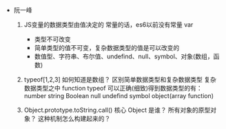 - 阮一峰


    1. JS变量的数据类型由值决定的
        常量的话，es6以前没有常量 var 
        - 类型不可改变
        - 简单类型的值不可变，复杂数据类型的值是可以改变的
        - 数值型、字符串、布尔值、undefind、null、symbol、对象(数组，函数)

    2. typeof[1,2,3] 如何知道是数组？
            区别简单数据类型和复杂数据类型
            复杂数据类型之中 function typeof 可以正确(细致)得到数据类型的有：
            number string Boolean null undefind symbol object(array function)
    3. Object.prototype.toString.call()  核心
        Object 是谁？ 所有对象的原型对象？ 这种机制怎么构建起来的？